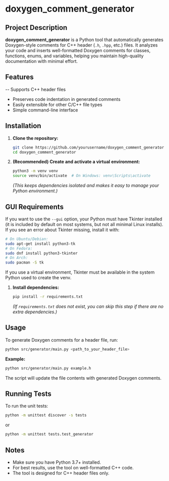 # doxygen_comment_generator

## Project Description

**doxygen_comment_generator** is a Python tool that automatically generates Doxygen-style comments for C++ header (`.h`, `.hpp`, etc.) files. It analyzes your code and inserts well-formatted Doxygen comments for classes, functions, enums, and variables, helping you maintain high-quality documentation with minimal effort.

## Features

-- Supports C++ header files

- Preserves code indentation in generated comments
- Easily extensible for other C/C++ file types
- Simple command-line interface

## Installation

1. **Clone the repository:**

   ```sh
   git clone https://github.com/yourusername/doxygen_comment_generator.git
   cd doxygen_comment_generator
   ```

2. **(Recommended) Create and activate a virtual environment:**

   ```sh
   python3 -m venv venv
   source venv/bin/activate  # On Windows: venv\Scripts\activate
   ```

   *(This keeps dependencies isolated and makes it easy to manage your Python environment.)*

## GUI Requirements

If you want to use the `--gui` option, your Python must have Tkinter installed (it is included by default on most systems, but not all minimal Linux installs). If you see an error about Tkinter missing, install it with:

```sh
# On Ubuntu/Debian:
sudo apt-get install python3-tk
# On Fedora:
sudo dnf install python3-tkinter
# On Arch:
sudo pacman -S tk
```

If you use a virtual environment, Tkinter must be available in the system Python used to create the venv.

1. **Install dependencies:**

   ```sh
   pip install -r requirements.txt
   ```

   *(If `requirements.txt` does not exist, you can skip this step if there are no extra dependencies.)*

## Usage

To generate Doxygen comments for a header file, run:

```sh
python src/generator/main.py <path_to_your_header_file>
```

**Example:**

```sh
python src/generator/main.py example.h
```

The script will update the file contents with generated Doxygen comments.

## Running Tests

To run the unit tests:

```sh
python -m unittest discover -s tests
```

or

```sh
python -m unittest tests.test_generator
```

## Notes

- Make sure you have Python 3.7+ installed.
- For best results, use the tool on well-formatted C++ code.
- The tool is designed for C++ header files only.
